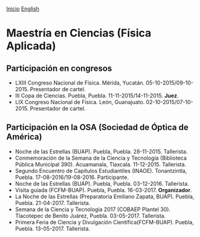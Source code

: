 [Inicio](indexesp.md)
[English](msc.md)
# Maestría en Ciencias (Física Aplicada)

## Participación en congresos

- LXIII Congreso Nacional de Física. Mérida, Yucatán. 05-10-2015/09-10-2015. Presentador de cartel.
- III Copa de Ciencias. Puebla, Puebla. 11-11-2015/14-11-2015. **Juez**.
- LIX Congreso Nacional de Física. León, Guanajuato. 02-10-2015/07-10-2015. Presentador de cartel.

## Participación en la OSA (Sociedad de Óptica de América)

- Noche de las Estrellas (BUAP). Puebla, Puebla. 28-11-2015. Tallerista.
- Conmemoración de la Semana de la Ciencia y Tecnología (Biblioteca Pública Municipal 390). Acuamanala, Tlaxcala. 11-12-2015. Tallerista.
- Segundo Encuentro de Capítulos Estudiantiles (INAOE). Tonantzintla, Puebla. 17-08-2016/19-08-2016. Participante.
- Noche de las Estrellas (BUAP). Puebla, Puebla. 03-12-2016. Tallerista.
- Visita guiada (FCFM-BUAP). Puebla, Puebla. 16-03-2017. **Organizador**.
- La Noche de las Estrellas (Preparatoria Emiliano Zapata, BUAP). Puebla, Puebla. 21-04-2017. Tallerista.
- Semana de la Ciencia y Tecnología 2017 (COBAEP Plantel 30). Tlacotepec de Benito Juárez, Puebla. 03-05-2017. Tallerista.
- Primera Feria de Ciencia y Divulgación Científica(FCFM-BUAP). Puebla, Puebla. 13-05-2017. Tallerista.